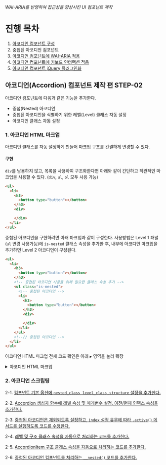 ###### WAI-ARIA를 반영하여 접근성을 향상시킨 UI 컴포넌트 제작

# 진행 목차

1. [아코디언 컴포넌트 구성](../STEP-1__basic/README.md)
1. 중첩된 아코디언 컴포넌트
1. [아코디언 컴포넌트에 WAI-ARIA 적용](../STEP-3__wai-aria/README.md)
1. [아코디언 컴포넌트에 키보드 인터랙션 적용](../STEP-4__keyboard/README.md)
1. [아코디언 컴포넌트 jQuery 플러그인화](../STEP-5__jquery-plugin/README.md)

## **아코디언(Accordion) 컴포넌트** 제작 편 **STEP-02**

아코디언 컴포넌트에 다음과 같은 기능을 추가한다.
- 중첩(Nested) 아코디언
- 중첩된 아코디언을 식별하기 위한 레벨(Level) 클래스 자동 설정
- 아코디언 클래스 자동 설정

### 1. 아코디언 HTML 마크업

아코디언 클래스를 자동 설정하게 만들어 마크업 구조를 간결하게 변경할 수 있다.

#### 구현

`div`를 남용하지 않고, 목록을 사용하여 구조화한다면 아래와 같이 간단하고 직관적인 마크업을 사용할 수 있다. (`div`, `ul`, `ol` 모두 사용 가능)

```html
<ul>
  <li>
    <h3>
      <button type="button"></button>
    </h3>
    <div>

    </div>
  </li>
</ul>
```

중첩된 아코디언을 구현하려면 아래 마크업과 같이 구성한다. 사용방법은 Level 1 패널(`ul` 변경 사용가능)에 `is-nested` 클래스 속성을 추가한 후, 내부에 아코디언 마크업을 추가하면 Level 2 아코디언이 구성된다.

```html
<ul>
  <li>
    <h3>
      <button type="button"></button>
    </h3>
    <!-- 중첩된 아코디언 사용을 위해 필요한 클래스 속성 추가 -->
    <ul class="is-nested">
      <!-- 중첩된 아코디언 -->
      <li>
        <h3>
          <button type="button"></button>
        </h3>
        <div>

        </div>
      </li>
    </ul>
    <!--// 중첩된 아코디언 -->
  </li>
</ul>
```

아코디언 HTML 마크업 전체 코드 확인은 아래 `▶︎` 영역을 눌러 확장

<details>
  <summary>아코디언 HTML 마크업</summary>

  ```html
  <ul class="demo-component">
    <li>
      <h3>
        <button type="button">
          <span class="y9-icon__news"></span> 뉴스 <span class="y9-icon__arrow is-right"></span>
        </button>
      </h3>
      <div>
        <ul class="list contents">
          <li><a href="">부채대책 엇갈린 평가…'갭투자는 불가' VS '강남불패 고착화'</a></li>
          <li><a href="">'靑문건 유출' 정호성 징역 2년6개월 구형…내달 15일 선고</a></li>
          <li><a href="">6·19대책+8·2대책+신DTI 누적효과는…주택대출액 32.4%↓</a></li>
          <li><a href="">'금감원 인사청탁 의혹' 농협금융회장 자택 등 압수수색</a></li>
        </ul>
      </div>
    </li>
    <li>
      <h3>
        <button type="button">
          <span class="y9-icon__sports"></span> 스포츠 <span class="y9-icon__arrow is-right"></span>
        </button>
      </h3>

      <ul class="is-nested">
        <li>
          <h4>
            <button type="button">
              <span class="y9-icon__soccer"></span> 축구 <span class="y9-icon__arrow is-right"></span>
            </button>
          </h4>
          <div>
            <ul class="list contents">
              <li><a href="">3293억 원?… ‘설’에 불과하지만 놀라운 케인의 가격표</a></li>
              <li><a href="">[아스널-노리치] 모두가 놀란 18세 은케티아의 충격적인 등장</a></li>
              <li><a href="">'거미손' 부폰, "올 시즌 후 은퇴하겠다"</a></li>
            </ul>
          </div>
        </li>
        <li>
          <h4>
            <button type="button">
              <span class="y9-icon__basketball"></span> 농구 <span class="y9-icon__arrow is-right"></span>
            </button>
          </h4>
          <div>
            <ul class="list contents">
              <li><a href="">[댓글이벤트] KBL 역대 드래프트 순위별 최고의 선수</a></li>
              <li><a href="">'3점슛 8방' 정호상, 고려대를 무너뜨리다</a></li>
            </ul>
          </div>
        </li>
      </ul>

    </li>

    <li>
      <h3>
        <button type="button">
          <span class="y9-icon__webtoon"></span> 웹툰<span class="y9-icon__arrow is-right"></span>
        </button>
      </h3>
      <div>
        <ul class="list contents">
          <li><a href="">복학왕, 기안84</a></li>
          <li><a href="">고수, 류기운/문정후</a></li>
          <li><a href="">연놈, 상하</a></li>
          <li><a href="">격기 3반, 이학</a></li>
          <li><a href="">목욕의 신(재), 하일권</a></li>
        </ul>
      </div>
    </li>
  </ul>
  ```
</details>


### 2. 아코디언 스크립팅

2-1. <a href="https://github.com/niawa/AOA/blob/master/2017/Session_B/practice/STEP-2__nested/component/y9.Accordion%400.0.2.js#L17-L51" target="_blank">컴포넌트 기본 옵션에 `nested_class`, `level_class`, `structure` 설정을 추가한다.</a>

2-2. <a href="https://github.com/niawa/AOA/blob/master/2017/Session_B/practice/STEP-2__nested/component/y9.Accordion@0.0.2.js#L60-L89" target="_blank">Accordion 생성자 함수에 레벨 속성 및 매개변수 설정, 이전/현재 인덱스 속성을 추가한다.</a>

2-3. <a href="https://github.com/niawa/AOA/blob/master/2017/Session_B/practice/STEP-2__nested/component/y9.Accordion@0.0.2.js#L131-L137" target="_blank">중첩된 아코디언은 제외되도록 설정하고, `index` 설정 유무에 따라 `.active()` 메서드를 실행하도록 코드를 수정한다.</a>

2-4. <a href="https://github.com/niawa/AOA/blob/master/2017/Session_B/practice/STEP-2__nested/component/y9.Accordion@0.0.2.js#L150-L166" target="_blank">레벨 및 구조 클래스 속성을 자동으로 처리하는 코드를 추가한다.</a>

2-5. <a href="https://github.com/niawa/AOA/blob/master/2017/Session_B/practice/STEP-2__nested/component/y9.Accordion@0.0.2.js#L331-L336" target="_blank">AccordionItem 구조 클래스 속성을 자동으로 처리하는 코드를 추가한다.</a>

2-6. <a href="https://github.com/niawa/AOA/blob/master/2017/Session_B/practice/STEP-2__nested/component/y9.Accordion@0.0.2.js#L352-L361" target="_blank">중첩된 아코디언 컴포넌트를 처리하는 `__nested()` 코드를 추가한다.</a>